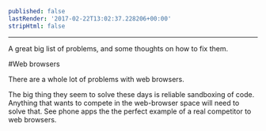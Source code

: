 ```yaml
published: false
lastRender: '2017-02-22T13:02:37.228206+00:00'
stripHtml: false

```
---




































































A great big list of problems, and some thoughts on how to fix them.

#Web browsers

There are a whole lot of problems with web browsers.

The big thing they seem to solve these days is reliable sandboxing
of code. Anything that wants to compete in the web-browser space
will need to solve that. See phone apps the the perfect example
of a real competitor to web browsers.


